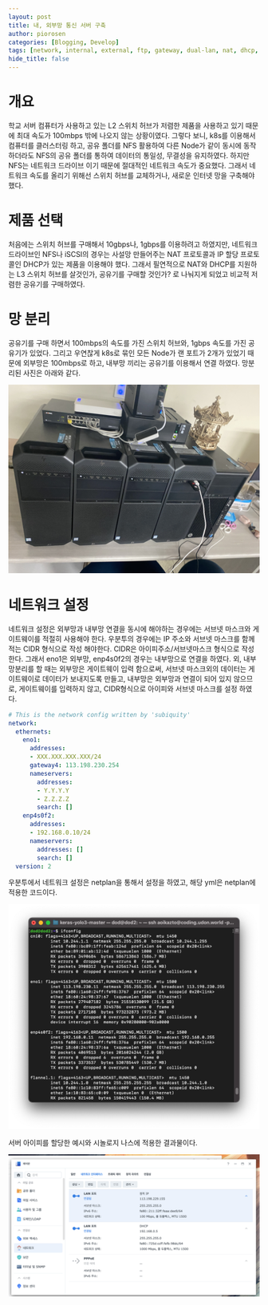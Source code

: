 ```yaml
---
layout: post
title: 내, 외부망 통신 서버 구축
author: piorosen
categories: [Blogging, Develop]
tags: [network, internal, external, ftp, gateway, dual-lan, nat, dhcp, hub, netplan]
hide_title: false
---
```


# 개요
학교 서버 컴퓨터가 사용하고 있는 L2 스위치 허브가 저렴한 제품을 사용하고 있기 때문에 최대 속도가 100mbps 밖에 나오지 않는 상황이였다. 그렇다 보니, k8s를 이용해서 컴퓨터를 클러스터링 하고, 공유 폴더를 NFS 활용하여 다른 Node가 같이 동시에 동작하더라도 NFS의 공유 폴더를 통하여 데이터의 통일성, 무결성을 유지하였다. 하지만 NFS는 네트워크 드라이브 이기 때문에 절대적인 네트워크 속도가 중요했다. 그래서 네트워크 속도를 올리기 위해선 스위치 허브를 교체하거나, 새로운 인터넷 망을 구축해야 했다.

# 제품 선택
처음에는 스위치 허브를 구매해서 10gbps나, 1gbps를 이용하려고 하였지만, 네트워크 드라이브인 NFS나 iSCSI의 경우는 사설망 만들어주는 NAT 프로토콜과 IP 할당 프로토콜인 DHCP가 있는 제품을 이용해야 했다. 그래서 필연적으로 NAT와 DHCP를 지원하는 L3 스위치 허브를 살것인가, 공유기를 구매할 것인가? 로 나눠지게 되었고 비교적 저렴한 공유기를 구매하였다.

# 망 분리
공유기를 구매 하면서 100mbps의 속도를 가진 스위치 허브와, 1gbps 속도를 가진 공유기가 있었다. 그리고 우연찮게 k8s로 묶인 모든 Node가 랜 포트가 2개가 있었기 때문에 외부망은 100mbps로 하고, 내부망 끼리는 공유기를 이용해서 연결 하였다.  망분리된 사진은 아래와 같다.

![사진](/assets/img/post/2022-01-11-server.JPG)

# 네트워크 설정

네트워크 설정은 외부망과 내부망 연결을 동시에 해야하는 경우에는 서브넷 마스크와 게이트웨이를 적절히 사용해야 한다. 우분투의 경우에는 IP 주소와 서브넷 마스크를 함께 적는 CIDR 형식으로 작성 해야한다. CIDR은 아이피주소/서브넷마스크 형식으로 작성한다. 그래서 eno1은 외부망, enp4s0f2의 경우는 내부망으로 연결을 하였다. 외, 내부망분리를 할 때는 외부망은 게이트웨이 입력 함으로써, 서브넷 마스크외의 데이터는 게이트웨이로 데이터가 보내지도록 만들고, 내부망은 외부망과 연결이 되어 있지 않으므로, 게이트웨이를 입력하지 않고, CIDR형식으로 아이피와 서브넷 마스크를 설정 하였다.

```yml
# This is the network config written by 'subiquity'
network:
  ethernets:
    eno1:
      addresses:
      - XXX.XXX.XXX.XXX/24
      gateway4: 113.198.230.254
      nameservers:
        addresses:
        - Y.Y.Y.Y
        - Z.Z.Z.Z
        search: []
    enp4s0f2:
      addresses:
      - 192.168.0.10/24
      nameservers:
        addresses: []
        search: []
  version: 2
```

우분투에서 네트워크 설정은 netplan을 통해서 설정을 하였고, 해당 yml은 netplan에 적용한 코드이다.

![사진](/assets/img/post/2022-01-11-serverip.png)

서버 아이피를 할당한 예시와 시놀로지 나스에 적용한 결과물이다.

![사진](/assets/img/post/2022-01-11-nas.png)
